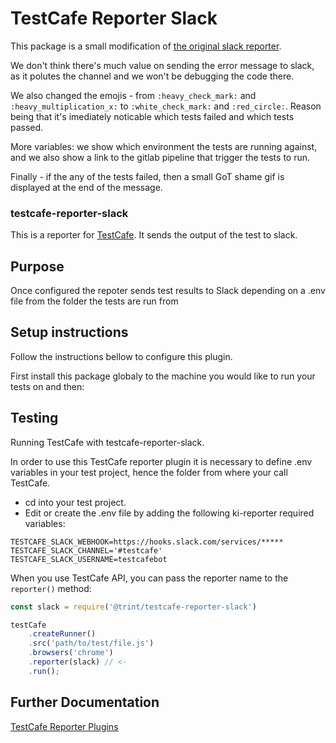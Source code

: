 # TestCafe Reporter Slack

This package is a small modification of [the original slack reporter](https://www.npmjs.com/package/testcafe-reporter-slack).

We don't think there's much value on sending the error message to slack, as it polutes the channel and we won't be debugging the code there.

We also changed the emojis - from `:heavy_check_mark:` and `:heavy_multiplication_x:` to `:white_check_mark:` and `:red_circle:`. Reason being that it's imediately noticable which tests failed and which tests passed.

More variables: we show which environment the tests are running against, and we also show a link to the gitlab pipeline that trigger the tests to run.

Finally - if the any of the tests failed, then a small GoT shame gif is displayed at the end of the message.

### testcafe-reporter-slack

This is a reporter for [TestCafe](http://devexpress.github.io/testcafe). It sends the output of the test to slack.

## Purpose
Once configured the repoter sends test results to Slack depending on a .env file from the folder the tests are run from

## Setup instructions
Follow the instructions bellow to configure this plugin.
	
First install this package globaly to the machine you would like to run your tests on and then:

## Testing
Running TestCafe with testcafe-reporter-slack.

In order to use this TestCafe reporter plugin it is necessary to define .env variables in your test project, hence the folder from where your call TestCafe.

- cd into your test project.
- Edit or create the .env file by adding the following ki-reporter required variables:

```
TESTCAFE_SLACK_WEBHOOK=https://hooks.slack.com/services/*****
TESTCAFE_SLACK_CHANNEL='#testcafe'
TESTCAFE_SLACK_USERNAME=testcafebot
```

When you use TestCafe API, you can pass the reporter name to the `reporter()` method:

```js
const slack = require('@trint/testcafe-reporter-slack')

testCafe
    .createRunner()
    .src('path/to/test/file.js')
    .browsers('chrome')
    .reporter(slack) // <-
    .run();
```

## Further Documentation
[TestCafe Reporter Plugins](https://devexpress.github.io/testcafe/documentation/extending-testcafe/reporter-plugin/)
